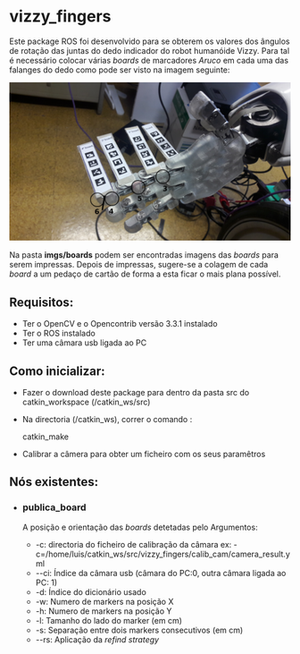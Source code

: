 # vizzy_fingers
Este package ROS foi desenvolvido para se obterem os valores dos ângulos de rotação das juntas do dedo indicador do robot humanóide Vizzy. Para tal é necessário colocar várias _boards_ de marcadores _Aruco_ em cada uma das falanges do dedo como pode ser visto na imagem seguinte:

![alt text](https://raw.githubusercontent.com/LuisMAALMEIDA/VizzyFingers/master/imgs/markers.jpg "Board Makers on Vizzy's Finger")

Na pasta **imgs/boards** podem ser encontradas imagens das _boards_ para serem impressas. Depois de impressas, sugere-se a colagem de cada _board_ a um pedaço de cartão de forma a esta ficar o mais plana possível.
## Requisitos:
- Ter o OpenCV e o Opencontrib versão 3.3.1 instalado
- Ter o ROS instalado
- Ter uma câmara usb ligada ao PC

## Como inicializar:
- Fazer o download deste package para dentro da pasta src do catkin_workspace (/catkin_ws/src)
- Na directoria (/catkin_ws), correr o comando : 

    catkin_make
- Calibrar a câmera para obter um ficheiro com os seus paramêtros
## Nós existentes:

- <h3>publica_board </h3>

    A posição e orientação das  _boards_  detetadas pelo 
    Argumentos:

    -  -c: directoria do ficheiro de calibração da câmara 
    ex: -c=/home/luis/catkin_ws/src/vizzy_fingers/calib_cam/camera_result.yml
    - --ci: Índice da câmara usb (câmara do PC:0, outra câmara ligada ao PC: 1)
    - -d: Índice do dicionário usado
    - -w: Numero de markers na posição X
    - -h: Numero de markers na posição Y
    - -l: Tamanho do lado do marker (em cm)
    - -s: Separação entre dois markers consecutivos (em cm)
    - --rs: Aplicação da _refind strategy_
